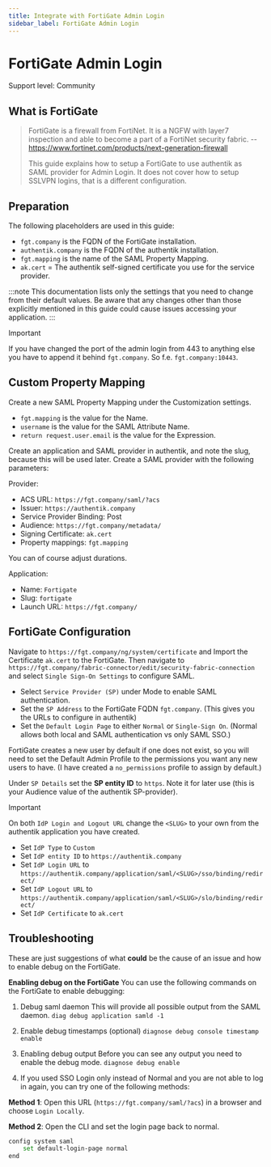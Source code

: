 ```yaml
---
title: Integrate with FortiGate Admin Login
sidebar_label: FortiGate Admin Login
---
```


# FortiGate Admin Login

<span class="badge badge--secondary">Support level: Community</span>

## What is FortiGate

> FortiGate is a firewall from FortiNet. It is a NGFW with layer7 inspection and able to become a part of a FortiNet security fabric.
> -- https://www.fortinet.com/products/next-generation-firewall
>
> This guide explains how to setup a FortiGate to use authentik as SAML provider for Admin Login. It does not cover how to setup SSLVPN logins, that is a different configuration.

## Preparation

The following placeholders are used in this guide:

- `fgt.company` is the FQDN of the FortiGate installation.
- `authentik.company` is the FQDN of the authentik installation.
- `fgt.mapping` is the name of the SAML Property Mapping.
- `ak.cert` = The authentik self-signed certificate you use for the service provider.

:::note
This documentation lists only the settings that you need to change from their default values. Be aware that any changes other than those explicitly mentioned in this guide could cause issues accessing your application.
:::

> [!IMPORTANT]
> If you have changed the port of the admin login from 443 to anything else you have to append it behind `fgt.company`. So f.e. `fgt.company:10443`.

## Custom Property Mapping

Create a new SAML Property Mapping under the Customization settings.

- `fgt.mapping` is the value for the Name.
- `username` is the value for the SAML Attribute Name.
- `return request.user.email` is the value for the Expression.

Create an application and SAML provider in authentik, and note the slug, because this will be used later. Create a SAML provider with the following parameters:

Provider:

- ACS URL: `https://fgt.company/saml/?acs`
- Issuer: `https://authentik.company`
- Service Provider Binding: Post
- Audience: `https://fgt.company/metadata/`
- Signing Certificate: `ak.cert`
- Property mappings: `fgt.mapping`

You can of course adjust durations.

Application:

- Name: `Fortigate`
- Slug: `fortigate`
- Launch URL: `https://fgt.company/`

## FortiGate Configuration

Navigate to `https://fgt.company/ng/system/certificate` and Import the Certificate `ak.cert` to the FortiGate.
Then navigate to `https://fgt.company/fabric-connector/edit/security-fabric-connection` and select `Single Sign-On Settings` to configure SAML.

- Select `Service Provider (SP)` under Mode to enable SAML authentication.
- Set the `SP Address` to the FortiGate FQDN `fgt.company`. (This gives you the URLs to configure in authentik)
- Set the `Default Login Page` to either `Normal` or `Single-Sign On`. (Normal allows both local and SAML authentication vs only SAML SSO.)

FortiGate creates a new user by default if one does not exist, so you will need to set the Default Admin Profile to the permissions you want any new users to have. (I have created a `no_permissions` profile to assign by default.)

Under `SP Details` set the **SP entity ID** to `https`. Note it for later use (this is your Audience value of the authentik SP-provider).

> [!IMPORTANT]
> On both `IdP Login and Logout URL` change the `<SLUG>` to your own from the authentik application you have created.

- Set `IdP Type` to `Custom`
- Set `IdP entity ID` to `https://authentik.company`
- Set `IdP Login URL` to `https://authentik.company/application/saml/<SLUG>/sso/binding/redirect/`
- Set `IdP Logout URL` to `https://authentik.company/application/saml/<SLUG>/slo/binding/redirect/`
- Set `IdP Certificate` to `ak.cert`

## Troubleshooting

These are just suggestions of what **could** be the cause of an issue and how to enable debug on the FortiGate.

**Enabling debug on the FortiGate**
You can use the following commands on the FortiGate to enable debugging:

1. Debug saml daemon
   This will provide all possible output from the SAML daemon.
   `diag debug application samld -1`

2. Enable debug timestamps (optional)
   `diagnose debug console timestamp enable`

3. Enabling debug output
   Before you can see any output you need to enable the debug mode.
   `diagnose debug enable`

4. If you used SSO Login only instead of Normal and you are not able to log in again, you can try one of the following methods:

**Method 1**:
Open this URL (`https://fgt.company/saml/?acs`) in a browser and choose `Login Locally`.

**Method 2**:
Open the CLI and set the login page back to normal.

```bash
config system saml
    set default-login-page normal
end
```
